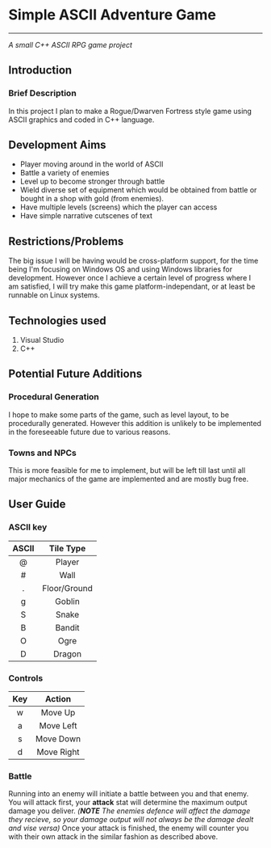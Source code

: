 # Simple ASCII Adventure Game
---
_A small C++ ASCII RPG game project_

## Introduction
### Brief Description
In this project I plan to make a Rogue/Dwarven Fortress style game using ASCII graphics and coded in C++ language. 

## Development Aims
+ Player moving around in the world of ASCII
+ Battle a variety of enemies
+ Level up to become stronger through battle
+ Wield diverse set of equipment which would be obtained from battle or bought in a shop with gold (from enemies).
+ Have multiple levels (screens) which the player can access
+ Have simple narrative cutscenes of text

## Restrictions/Problems
The big issue I will be having would be cross-platform support, for the time being I'm focusing on Windows OS and using Windows libraries for development. However once I achieve a certain level of progress where I am satisfied, I will try make this game platform-independant, or at least be runnable on Linux systems.

## Technologies used
1. Visual Studio
2. C++

## Potential Future Additions
### Procedural Generation
I hope to make some parts of the game, such as level layout, to be procedurally generated. However this addition is unlikely to be implemented in the foreseeable future due to various reasons.

### Towns and NPCs
This is more feasible for me to implement, but will be left till last until all major mechanics of the game are implemented and are mostly bug free.

## User Guide
### ASCII key

| ASCII | Tile Type    |
| :-------: | :--------------: |
| @     | Player       |
| #     | Wall         |
| .     | Floor/Ground |
| g     | Goblin       |
| S     | Snake        |
| B     | Bandit       |
| O     | Ogre         |
| D     | Dragon       |

### Controls

| Key | Action     |
| :-----: | :------------: |
| w   | Move Up    |
| a   | Move Left  |
| s   | Move Down  |
| d   | Move Right |

### Battle
Running into an enemy will initiate a battle between you and that enemy. You will attack first, your **attack** stat will determine the maximum output damage you deliver.
_(**NOTE** The enemies defence will affect the damage they recieve, so your damage output will not always be the damage dealt and vise versa)_
Once your attack is finished, the enemy will counter you with their own attack in the similar fashion as described above.